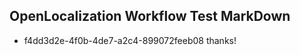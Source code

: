 ## OpenLocalization Workflow Test MarkDown
* f4dd3d2e-4f0b-4de7-a2c4-899072feeb08 thanks!

<!--HONumber=Aug16_HO1-->


